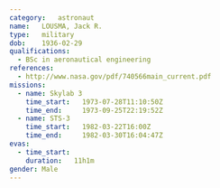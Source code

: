 ```yaml
---
category:	astronaut
name:	LOUSMA, Jack R.
type:	military
dob:	1936-02-29
qualifications:
  - BSc in aeronautical engineering
references:
  - http://www.nasa.gov/pdf/740566main_current.pdf
missions:
  - name: Skylab 3
    time_start:   1973-07-28T11:10:50Z
    time_end:     1973-09-25T22:19:52Z
  - name: STS-3
    time_start:   1982-03-22T16:00Z
    time_end:     1982-03-30T16:04:47Z
evas:
  - time_start: 
    duration:   11h1m
gender:	Male
---
```

